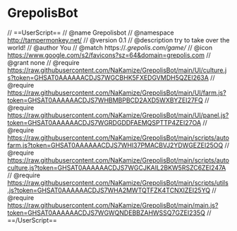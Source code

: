 # GrepolisBot

// ==UserScript==
// @name         Grepolisbot
// @namespace    http://tampermonkey.net/
// @version      0.1
// @description  try to take over the world!
// @author       You
// @match        https://*.grepolis.com/game/*
// @icon         https://www.google.com/s2/favicons?sz=64&domain=grepolis.com
// @grant        none
// @require      https://raw.githubusercontent.com/NaKamize/GrepolisBot/main/UI/culture.js?token=GHSAT0AAAAAACDJS7WGCBHK5FXEDGVMDH5QZEI263A
// @require      https://raw.githubusercontent.com/NaKamize/GrepolisBot/main/UI/farm.js?token=GHSAT0AAAAAACDJS7WHBMBPBCD2AXD5WXBYZEI27FQ
// @require      https://raw.githubusercontent.com/NaKamize/GrepolisBot/main/UI/panel.js?token=GHSAT0AAAAAACDJS7WGRDGDDFAEMQSPTTP4ZEI27OA
// @require      https://raw.githubusercontent.com/NaKamize/GrepolisBot/main/scripts/autofarm.js?token=GHSAT0AAAAAACDJS7WHI37PMACBVJ2YDWGEZEI25OQ
// @require      https://raw.githubusercontent.com/NaKamize/GrepolisBot/main/scripts/autoculture.js?token=GHSAT0AAAAAACDJS7WGCJKAIL2BKW5RSZC6ZEI247A
// @require      https://raw.githubusercontent.com/NaKamize/GrepolisBot/main/scripts/utils.js?token=GHSAT0AAAAAACDJS7WHA2MWTQTFZK4TCNXIZEI25YQ
// @require      https://raw.githubusercontent.com/NaKamize/GrepolisBot/main/main.js?token=GHSAT0AAAAAACDJS7WGWQNDEBBZAHWSSQ7GZEI235Q
// ==/UserScript==
